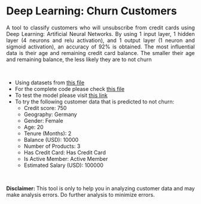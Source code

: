 # Deep Learning: Churn Customers

<p style='text-align: justify;'> A tool to classify customers who will unsubscribe from credit cards using Deep Learning: Artificial Neural Networks. By using 1 input layer, 1 hidden layer (4 neurons and relu activation), and 1 output layer (1 neuron and sigmoid activation), an accuracy of 92% is obtained. The most influential data is their age and remaining credit card balance. The smaller their age and remaining balance, the less likely they are to not churn </p>

<br>

- Using datasets from [this file](https://github.com/MaruliHTGL/Deep-Learning-Churn-Customers/blob/95dfaf8f40149846589fcc58bf6413f438a55d3c/Churn_Modelling.csv)
- For the complete code please check [this file](https://github.com/MaruliHTGL/Deep-Learning-Churn-Customers/blob/b7747c2cb2aa639b7a5ee31059de9a486ffe0f61/Churn%20Customers%20Using%20ANN.ipynb)
- To test the model please visit [this link](https://churnchecker.streamlit.app/)
- To try the following customer data that is predicted to not churn:
    - Credit score: 750
    - Geography: Germany
    - Gender: Female
    - Age: 20
    - Tenure (Months): 2
    - Balance (USD): 10000
    - Number of Products: 3
    - Has Credit Card: Has Credit Card
    - Is Active Member: Active Member
    - Estimated Salary (USD): 100000

<br>

<p style='text-align: justify;'>
<strong> Disclaimer: </strong> This tool is only to help you in analyzing customer data and may make analysis errors. Do further analysis to minimize errors.
</p>
